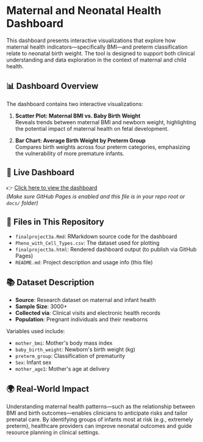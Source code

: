 # Maternal and Neonatal Health Dashboard

This dashboard presents interactive visualizations that explore how maternal health indicators—specifically BMI—and preterm classification relate to neonatal birth weight. The tool is designed to support both clinical understanding and data exploration in the context of maternal and child health.

## 📊 Dashboard Overview

The dashboard contains two interactive visualizations:

1. **Scatter Plot: Maternal BMI vs. Baby Birth Weight**  
   Reveals trends between maternal BMI and newborn weight, highlighting the potential impact of maternal health on fetal development.

2. **Bar Chart: Average Birth Weight by Preterm Group**  
   Compares birth weights across four preterm categories, emphasizing the vulnerability of more premature infants.

## 🔗 Live Dashboard

👉 [Click here to view the dashboard](https://github.com/Bingokie/Data555/dashborad.html)  
*(Make sure GitHub Pages is enabled and this file is in your repo root or `docs/` folder)*

## 📁 Files in This Repository

- `finalproject3a.Rmd`: RMarkdown source code for the dashboard  
- `Pheno_with_Cell_Types.csv`: The dataset used for plotting  
- `finalproject3a.html`: Rendered dashboard output (to publish via GitHub Pages)  
- `README.md`: Project description and usage info (this file)

## 📚 Dataset Description

- **Source**: Research dataset on maternal and infant health  
- **Sample Size**: 3000+
- **Collected via**: Clinical visits and electronic health records  
- **Population**: Pregnant individuals and their newborns  

Variables used include:
- `mother_bmi`: Mother's body mass index  
- `baby_birth_weight`: Newborn's birth weight (kg)  
- `preterm_group`: Classification of prematurity  
- `Sex`: Infant sex  
- `mother_age1`: Mother's age at delivery

## 🌍 Real-World Impact

Understanding maternal health patterns—such as the relationship between BMI and birth outcomes—enables clinicians to anticipate risks and tailor prenatal care. By identifying groups of infants most at risk (e.g., extremely preterm), healthcare providers can improve neonatal outcomes and guide resource planning in clinical settings.

